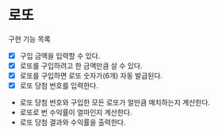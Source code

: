 # 로또

구현 기능 목록 

- [x] 구입 금액을 입력할 수 있다. 
- [x] 로또를 구입하려고 한 금액만큼 살 수 있다. 
- [x] 로또를 구입하면 로또 숫자가(6개) 자동 발급된다. 
- [x] 로또 당첨 번호를 입력한다. 
- 로또 당첨 번호와 구입한 모든 로또가 얼만큼 매치하는지 계산한다. 
- 로또로 번 수익률이 얼마인지 계산한다. 
- 로또 당첨 결과와 수익률을 출력한다.
